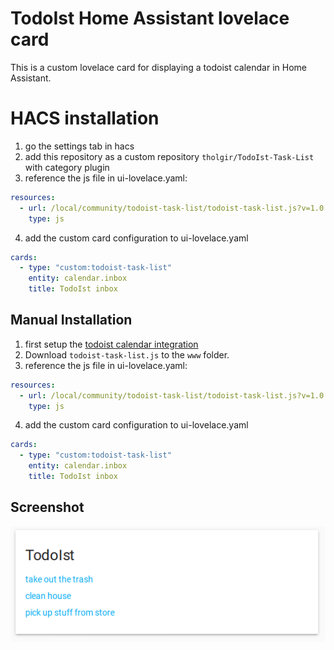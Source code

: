 # TodoIst Home Assistant lovelace card

This is a custom lovelace card for displaying a todoist calendar in Home Assistant.

# HACS installation
1. go the settings tab in hacs
2. add this repository as a custom repository `tholgir/TodoIst-Task-List` with category plugin
3. reference the js file in ui-lovelace.yaml:
``` yaml
resources:
  - url: /local/community/todoist-task-list/todoist-task-list.js?v=1.0.1
    type: js
```
4. add the custom card configuration to ui-lovelace.yaml
``` yaml
cards:
  - type: "custom:todoist-task-list"
    entity: calendar.inbox
    title: TodoIst inbox
```
## Manual Installation
1. first setup the [todoist calendar integration](https://www.home-assistant.io/integrations/todoist/)
2. Download `todoist-task-list.js` to the `www` folder.
3. reference the js file in ui-lovelace.yaml:
``` yaml
resources:
  - url: /local/community/todoist-task-list/todoist-task-list.js?v=1.0.1
    type: js
```
4. add the custom card configuration to ui-lovelace.yaml
``` yaml
cards:
  - type: "custom:todoist-task-list"
    entity: calendar.inbox
    title: TodoIst inbox
```

## Screenshot
![alt text](example.png)